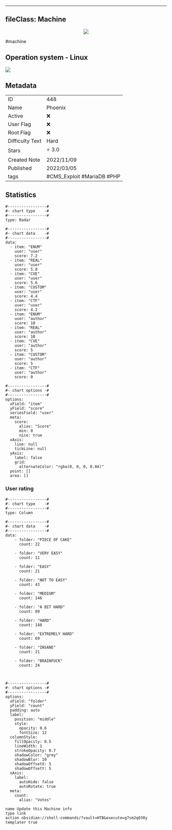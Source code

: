 
---
fileClass: Machine
---

<p align="center"> <img src= "https://www.hackthebox.com//storage/avatars/4cb627c0950fdfa2e44c9d0257941e6c.png"> </p>

#machine

## Operation system - Linux
<img style = "max-width:70px" src = "app://local//home/axel/Escritorio/HTNotes/HTB//.res/Linux.png">

## Metadata

|                       |   |
| ----------------      | - |
| ID                    |448 |
| Name                  |Phoenix |
| Active                |❌  |
| User Flag             |❌ |
| Root Flag             |❌|
| Difficulty Text       |Hard  |
| Stars                 |⭐️ 3.0 |
| Created Note          |2022/11/09 |
| Published             |2022/03/05 |
| tags                  |#CMS_Exploit #MariaDB #PHP  |

<p style ="display:none">
id:: 448
active:: False
name:: Phoenix
os::Linux
user_flag:: None
root_flag:: None
difficulty_text:: Hard
stars:: 3.0
created:: 2022/11/09
published:: 2022/03/05
avatar:: /storage/avatars/4cb627c0950fdfa2e44c9d0257941e6c.png
tags:: #CMS_Exploit #MariaDB #PHP 
</p>

## Statistics


```chartsview
#-----------------#
#- chart type    -#
#-----------------#
type: Radar

#-----------------#
#- chart data    -#
#-----------------#
data:
  - item: "ENUM"
    user: "user"
    score: 7.2
  - item: "REAL"
    user: "user"
    score: 5.8
  - item: "CVE"
    user: "user"
    score: 5.6
  - item: "CUSTOM"
    user: "user"
    score: 4.4
  - item: "CTF"
    user: "user"
    score: 4.2
  - item: "ENUM"
    user: "author"
    score: 10
  - item: "REAL"
    user: "author"
    score: 10
  - item: "CVE"
    user: "author"
    score: 5
  - item: "CUSTOM"
    user: "author"
    score: 5
  - item: "CTF"
    user: "author"
    score: 0

#-----------------#
#- chart options -#
#-----------------#
options:
  xField: "item"
  yField: "score"
  seriesField: "user"
  meta:
    score:
      alias: "Score"
      min: 0
      nice: true
  xAxis:
    line: null
    tickLine: null
  yAxis:
    label: false
    grid:
      alternateColor: "rgba(0, 0, 0, 0.04)"
  point: []
  area: []
```



### User rating


```chartsview
#-----------------#
#- chart type    -#
#-----------------#
type: Column

#-----------------#
#- chart data    -#
#-----------------#
data:
    - folder: "PIECE OF CAKE"
      count: 22
     
    - folder: "VERY EASY"
      count: 11

    - folder: "EASY"
      count: 21
      
    - folder: "NOT TO EASY"
      count: 43
      
    - folder: "MEDIUM"
      count: 146
     
    - folder: "A BIT HARD"
      count: 89
      
    - folder: "HARD"
      count: 148
      
    - folder: "EXTREMELY HARD"
      count: 69
      
    - folder: "INSANE"
      count: 21
      
    - folder: "BRAINFUCK"
      count: 24

    

#-----------------#
#- chart options -#
#-----------------#
options:
  xField: "folder"
  yField: "count"
  padding: auto
  label:
    position: "middle"
    style:
      opacity: 0.6
      fontSize: 12
  columnStyle:
    fillOpacity: 0.5
    lineWidth: 1
    strokeOpacity: 0.7
    shadowColor: "grey"
    shadowBlur: 10
    shadowOffsetX: 5
    shadowOffsetY: 5
  xAxis:
    label:
      autoHide: false
      autoRotate: true
  meta:
    count:
      alias: "Votes"
```



```button
name Update this Machine info
type link
action obsidian://shell-commands/?vault=HTB&execute=g7sm2q030y
templater true
```

